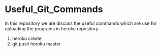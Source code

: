 # Useful_Git_Commands
In this repository we are discuss the useful commands which are use for uploading the programs in heroku repository.
1. heroku create
2. git push heroku master
